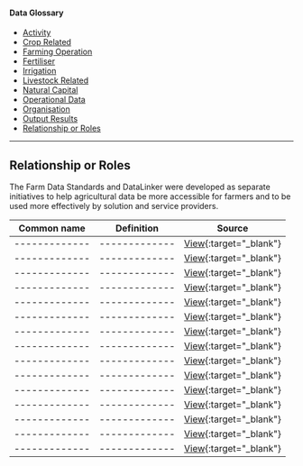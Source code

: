 <h4>Data Glossary</h4>
<ul class="sub-menu">
  <li class="menu-item"><a href="/activity">Activity</a></li>
  <li class="menu-item"><a href="/crop-related">Crop Related</a></li>
  <li class="menu-item"><a href="/farming-operation">Farming Operation</a></li>
  <li class="menu-item"><a href="/fertiliser">Fertiliser</a></li>
  <li class="menu-item"><a href="/irrigation">Irrigation</a></li>
  <li class="menu-item"><a href="/livestock-related">Livestock Related</a></li>
  <li class="menu-item"><a href="/natural-capital">Natural Capital</a></li>
  <li class="menu-item"><a href="/operational-data">Operational Data</a></li>
  <li class="menu-item"><a href="/organisation">Organisation</a></li>
  <li class="menu-item"><a href="/output-results">Output Results</a></li>
  <li class="menu-item"><a class="active" href="/relationshio-or-roles">Relationship or Roles</a></li>      
</ul>
<hr>

<h2 id="datalinker">Relationship or Roles</h2>
<p>The Farm Data Standards and DataLinker were developed as separate initiatives to help agricultural data be more accessible for 
farmers and to be used more effectively by solution and service providers.</p>

| Common name  | Definition | Source |
| ------------- | ------------- | ------------- |
| ------------- | ------------- | [View](){:target="_blank"} |
| ------------- | ------------- | [View](){:target="_blank"} |
| ------------- | ------------- | [View](){:target="_blank"} |
| ------------- | ------------- | [View](){:target="_blank"} |
| ------------- | ------------- | [View](){:target="_blank"} |
| ------------- | ------------- | [View](){:target="_blank"} |
| ------------- | ------------- | [View](){:target="_blank"} |
| ------------- | ------------- | [View](){:target="_blank"} |
| ------------- | ------------- | [View](){:target="_blank"} |
| ------------- | ------------- | [View](){:target="_blank"} |
| ------------- | ------------- | [View](){:target="_blank"} |
| ------------- | ------------- | [View](){:target="_blank"} |
| ------------- | ------------- | [View](){:target="_blank"} |
| ------------- | ------------- | [View](){:target="_blank"} |
| ------------- | ------------- | [View](){:target="_blank"} |

